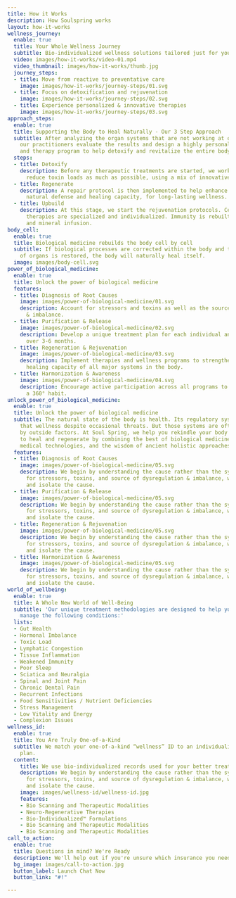 ```yaml
---
title: How it Works
description: How Soulspring works
layout: how-it-works
wellness_journey:
  enable: true
  title: Your Whole Wellness Journey
  subtitle: Bio-individualized wellness solutions tailored just for you
  video: images/how-it-works/video-01.mp4
  video_thumbnail: images/how-it-works/thumb.jpg
  journey_steps:
  - title: Move from reactive to preventative care
    image: images/how-it-works/journey-steps/01.svg
  - title: Focus on detoxification and rejuvenation
    image: images/how-it-works/journey-steps/02.svg
  - title: Experience personalized & innovative therapies
    image: images/how-it-works/journey-steps/03.svg
approach_steps:
  enable: true
  title: Supporting the Body to Heal Naturally - Our 3 Step Approach
  subtitle: After analyzing the organ systems that are not working at optimum capacity,
    our practitioners evaluate the results and design a highly personalized treatment
    and therapy program to help detoxify and revitalize the entire body.
  steps:
  - title: Detoxify
    description: Before any therapeutic treatments are started, we work with you to
      reduce toxin loads as much as possible, using a mix of innovative modalities.
  - title: Regenerate
    description: A repair protocol is then implemented to help enhance the body's
      natural defense and healing capacity, for long-lasting wellness.
  - title: Upbuild
    description: At this stage, we start the rejuvenation protocols. Cellular rejuvenation
      therapies are specialized and individualized. Immunity is rebuilt through vitamin
      and mineral infusion.
body_cell:
  enable: true
  title: Biological medicine rebuilds the body cell by cell
  subtitle: If biological processes are corrected within the body and the proper function
    of organs is restored, the body will naturally heal itself.
  image: images/body-cell.svg
power_of_biological_medicine:
  enable: true
  title: Unlock the power of biological medicine
  features:
  - title: Diagnosis of Root Causes
    image: images/power-of-biological-medicine/01.svg
    description: Account for stressors and toxins as well as the source of dysregulation
      & imbalance.
  - title: Purification & Release
    image: images/power-of-biological-medicine/02.svg
    description: Develop a unique treatment plan for each individual and implement
      over 3-6 months.
  - title: Regeneration & Rejuvenation
    image: images/power-of-biological-medicine/03.svg
    description: Implement therapies and wellness programs to strengthen the natural
      healing capacity of all major systems in the body.
  - title: Harmonization & Awareness
    image: images/power-of-biological-medicine/04.svg
    description: Encourage active participation across all programs to make wellness
      a 360° habit.
unlock_power_of_biological_medicine:
  enable: true
  title: Unlock the power of biological medicine
  subtitle: The natural state of the body is health. Its regulatory systems maintain
    that wellness despite occasional threats. But those systems are often impaired
    by outside factors. At Soul Spring, we help you rekindle your body's natural power
    to heal and regenerate by combining the best of biological medicine, innovative
    medical technologies, and the wisdom of ancient holistic approaches.
  features:
  - title: Diagnosis of Root Causes
    image: images/power-of-biological-medicine/05.svg
    description: We begin by understanding the cause rather than the symptoms. Accounting
      for stressors, toxins, and source of dysregulation & imbalance, we identify
      and isolate the cause.
  - title: Purification & Release
    image: images/power-of-biological-medicine/05.svg
    description: We begin by understanding the cause rather than the symptoms. Accounting
      for stressors, toxins, and source of dysregulation & imbalance, we identify
      and isolate the cause.
  - title: Regeneration & Rejuvenation
    image: images/power-of-biological-medicine/05.svg
    description: We begin by understanding the cause rather than the symptoms. Accounting
      for stressors, toxins, and source of dysregulation & imbalance, we identify
      and isolate the cause.
  - title: Harmonization & Awareness
    image: images/power-of-biological-medicine/05.svg
    description: We begin by understanding the cause rather than the symptoms. Accounting
      for stressors, toxins, and source of dysregulation & imbalance, we identify
      and isolate the cause.
world_of_wellbeing:
  enable: true
  title: A Whole New World of Well-Being
  subtitle: 'Our unique treatment methodologies are designed to help you heal and
    manage the following conditions:'
  lists:
  - Gut Health
  - Hormonal Imbalance
  - Toxic Load
  - Lymphatic Congestion
  - Tissue Inflammation
  - Weakened Immunity
  - Poor Sleep
  - Sciatica and Neuralgia
  - Spinal and Joint Pain
  - Chronic Dental Pain
  - Recurrent Infections
  - Food Sensitivities / Nutrient Deficiencies
  - Stress Management
  - Low Vitality and Energy
  - Complexion Issues
wellness_id:
  enable: true
  title: You Are Truly One-of-a-Kind
  subtitle: We match your one-of-a-kind “wellness” ID to an individualized treatment
    plan.
  content:
    title: We use bio-individualized records used for your better treatments.
    description: We begin by understanding the cause rather than the symptoms. Accounting
      for stressors, toxins, and source of dysregulation & imbalance, we identify
      and isolate the cause.
    image: images/wellness-id/wellness-id.jpg
    features:
    - Bio Scanning and Therapeutic Modalities
    - Neuro-Regenerative Therapies
    - Bio-Individualized™ Formulations
    - Bio Scanning and Therapeutic Modalities
    - Bio Scanning and Therapeutic Modalities
call_to_action:
  enable: true
  title: Questions in mind? We're Ready
  description: We'll help out if you're unsure which insurance you need.
  bg_image: images/call-to-action.jpg
  button_label: Launch Chat Now
  button_link: "#!"

---
```


